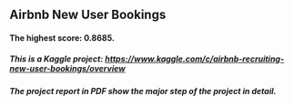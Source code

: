 ## Airbnb New User Bookings
#### The highest score: 0.8685.
##### This is a Kaggle project: https://www.kaggle.com/c/airbnb-recruiting-new-user-bookings/overview
##### The project report in PDF show the major step of the project in detail.

